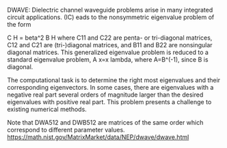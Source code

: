 DWAVE: Dielectric channel waveguide problems arise in many integrated circuit applications. (IC)
eads to the nonsymmetric eigenvalue problem of the form

C H = beta^2 B H
where C11 and C22 are penta- or tri-diagonal matrices, C12 and C21 are (tri-)diagonal matrices, and B11 and B22 are nonsingular diagonal matrices. This generalized eigenvalue problem is reduced to a standard eigenvalue problem, A x=x lambda, where A=B^(-1), since B is diagonal.

The computational task is to determine the right most eigenvalues and their corresponding eigenvectors. In some cases, there are eigenvalues with a negative real part several orders of magnitude larger than the desired eigenvalues with positive real part. This problem presents a challenge to existing numerical methods.

Note that DWA512 and DWB512 are matrices of the same order which correspond to different parameter values.
https://math.nist.gov/MatrixMarket/data/NEP/dwave/dwave.html

